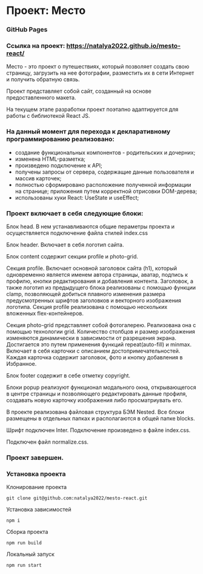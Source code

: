 # Проект: Место
### GitHub Pages
### Ссылка на проект: https://natalya2022.github.io/mesto-react/
Место - это проект о путешествиях, который позволяет создать свою страницу, загрузить на нее фотографии, разместить их в сети Интернет и получить обратную связь.

Проект представляет собой сайт, созданный на основе предоставленного макета.

На текущем этапе разработки проект поэтапно адаптируется для работы с библиотекой React JS.

### На данный момент для перехода к декларативному программированию реализовано:

* создание функциональных компонентов - родительских и дочерних;
* изменена HTML-разметка;
* произведено подключение к API;
* получены запросы от сервера, содержащие данные пользователя и массив карточек;
* полностью сформировано расположение полученной информации на странице; приложения путем корректной отрисовки DOM-дерева;
* использованы хуки React: UseState и useEffect;


### Проект включает в себя следующие блоки:

Блок head. В нем устанавливаются общие пераметры проекта и осуществляется подключение файла стилей index.css

Блок header. Включает в себя логотип сайта.

Блок content содержит секции profile и photo-grid.

Секция profile. Включает основной заголовок сайта (h1), который одновременно является именем автора страницы, аватар, подпись к профилю, кнопки редактирования и добавления контента. Заголовок, а также логотип из предыдущего блока реализованы с помощью функции clamp, позволяющей добиться плавного изменения размера предусмотренных шрифтов заголовков и векторного изображения логотипа. Секция profile реализована с помощью нескольких вложенных flex-контейнеров.

Секция photo-grid представляет собой фотогалерею. Реализована она с помощью технологии grid. Количество столбцов и размер изображения изменяются динамически в зависимости от разрешения экрана. Достигается это путем применения функций repeat(auto-fill) и minmax. Включает в себя карточки с описанием достопримечательностей. Каждая карточка содержит заголовок, фото и кнопку добавления в Избранное.

Блок footer содержит в себе отметку copyright.

Блоки popup реализуют функционал модального окна, открывающегося в центре страницы и позволяющего редактировать данные профиля, создавать новую карточку изображения либо просматриувать его.

В проекте реализована файловая структура БЭМ Nested.
Все блоки размещены в отдельных папках и располагаются в общей папке blocks.

Шрифт подключен Inter. Подключение произведено в файле index.css.

Подключен файл normalize.css.

### Проект завершен.

### Установка проекта
Клонирование проекта
```
git clone git@github.com:natalya2022/mesto-react.git
```
Установка зависимостей
```
npm i
```
Сборка проекта
```
npm run build
```
Локальный запуск
```
npm run start
```

